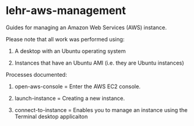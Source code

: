 # lehr-aws-management
Guides for managing an Amazon Web Services (AWS) instance.


Please note that all work was performed using:

1. A desktop with an Ubuntu operating system

2. Instances that have an Ubuntu AMI (i.e. they are Ubuntu instances)

Processes documented:

1. open-aws-console = Enter the AWS EC2 console. 

2. launch-instance = Creating a new instance. 

3. connect-to-instance = Enables you to manage an instance using the Terminal desktop applicaiton
